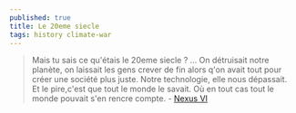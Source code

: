 ```yaml
---
published: true
title: Le 20eme siecle
tags: history climate-war
---
```

> Mais tu sais ce qu'étais le 20eme siecle ?  ...
> On détruisait notre planète, on laissait les gens crever de fin alors q'on avait tout pour créer une société plus juste. Notre technologie, elle nous dépassait. Et le pire,c'est que tout le monde le savait. Où en tout cas tout le monde pouvait s'en rencre compte. - [Nexus VI](https://youtu.be/yDkGQFsbgtY?list=TLPQMTIxMDIwMjEMEbA2tTHT7g&t=1030)

